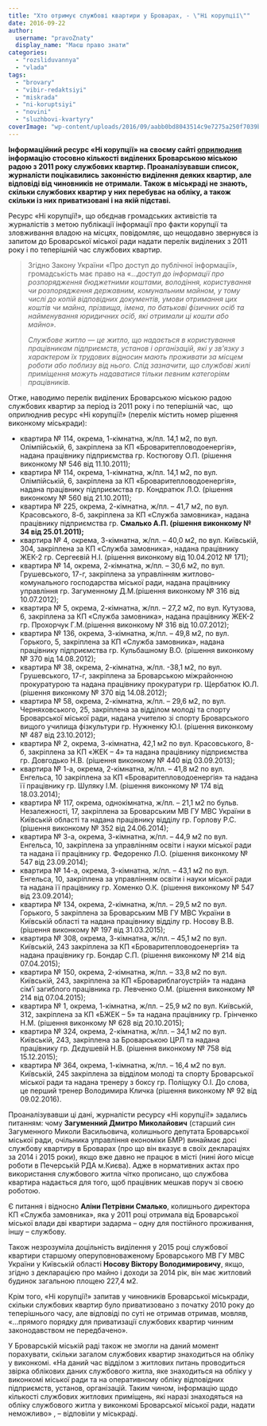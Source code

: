 ```yaml
---
title: "Хто отримує службові квартири у Броварах, - \"Ні корупції\""
date: 2016-09-22
author: 
  username: "pravoZnaty"
  display_name: "Маєш право знати"
categories: 
  - "rozsliduvannya"
  - "vlada"
tags: 
  - "brovary"
  - "vibir-redaktsiyi"
  - "miskrada"
  - "ni-koruptsiyi"
  - "novini"
  - "sluzhbovi-kvartyry"
coverImage: "wp-content/uploads/2016/09/aabb0bd8043514c9e7275a250f7039ba.jpg"
---
```


**Інформаційний ресурс «Ні корупції» на своєму сайті [оприлюднив](http://nikorupciji.org/2016/09/15/antyrejtynh-vlasnykiv-sluzhbovoho-zhytla-u-brovarah/) інформацію стосовно кількості виділених Броварською міською радою з 2011 року службових квартир. Проаналізувавши список, журналісти поцікавились законністю виділення деяких квартир, але відповіді від чиновників не отримали. Також в міськраді не знають, скільки службових квартир у них перебуває на обліку, а також скільки із них приватизовані і на якій підставі.**

Ресурс «Ні корупції!», що обєднав громадських активістів та журналістів з метою публікації інформації про факти корупції та зловживання владою на місцях, повідомляє, що нещодавно звернувся із запитом до Броварської міської ради надати перелік виділених з 2011 року і по теперішній час службових квартир.

> Згідно Закону України «Про доступ до публічної інформації»,  громадськість має право на «…_доступ до інформації про розпорядження бюджетними коштами, володіння, користування чи розпорядження державним, комунальним майном, у тому числі до копій відповідних документів, умови отримання цих коштів чи майна, прізвища, імена, по батькові фізичних осіб та найменування юридичних осіб, які отримали ці кошти або майно»._
> 
> _Службове житло — це житло, що надається в користування працівникам підприємств, установ і організацій, які у зв'язку з характером їх трудових відносин мають проживати за місцем роботи або поблизу від нього. Слід зазначити, що службові жилі приміщення можуть надаватися тільки певним категоріям працівників._

Отже, наводимо перелік виділених Броварською міською радою службових квартир за період із 2011 року і по теперішній час,  що оприлюднив ресурс «Ні корупції!» (перелік містить номер рішення виконкому міськради):

- квартира № 114, окрема, 1-кімнатна, ж/пл. 14,1 м2, по вул. Олімпійській, 6, закріплена за КП «Броваритепловодоенергія», надана працівнику підприємства гр. Костюгову О.П. (рішення виконкому № 546 від 11.10.2011);
- квартира № 114, окрема, 1-кімнатна, ж/пл. 14,1 м2, по вул. Олімпійській, 6, закріплена за КП «Броваритепловодоенергія», надана працівнику підприємства гр. Кондратюк Л.О. (рішення виконкому № 560 від 21.10.2011);
- квартира № 225, окрема, 2-кімнатна, ж/пл. – 41,7 м2, по вул. Красовського, 8-б, закріплена за КП «Служба замовника», надана працівнику підприємства гр. **Смалько А.П. (рішення виконкому № 34 від 25.01.2011);**
- квартира № 4, окрема, 3-кімнатна, ж/пл. – 40,0 м2, по вул. Київській, 304, закріплена за КП «Служба замовника», надана працівнику ЖЕК-2 гр. Сергеєвій Н.І. (рішення виконкому від 10.04.2012 № 171);
- квартира № 14, окрема, 2-кімнатна, ж/пл. – 30,6 м2, по вул. Грушевського, 17-г, закріплена за управлінням житлово-комунального господарства міської ради, надана працівнику управління гр. Загуменному Д.М.(рішення виконкому № 316 від 10.07.2012);
- квартира № 5, окрема, 2-кімнатна, ж/пл. – 27,2 м2, по вул. Кутузова, 6, закріплена за КП «Служба замовника», надана працівнику ЖЕК-2 гр. Прохорчук Г.М.(рішення виконкому № 316 від 10.07.2012);
- квартира № 136, окрема, 3-кімнатна, ж/пл. – 49,8 м2, по вул. Горького, 5, закріплена за КП «Служба замовника», надана працівнику підприємства гр. Кульбашному В.О. (рішення виконкому № 370 від 14.08.2012);
- квартира № 38, окрема, 2-кімнатна, ж/пл. -38,1 м2, по вул. Грушевського, 17-г, закріплена за Броварською міжрайонною прокуратурою та надана працівнику прокуратури гр. Щербатюк Ю.Л. (рішення виконкому № 370 від 14.08.2012);
- квартира № 58, окрема, 2-кімнатна, ж/пл. – 29,6 м2, по вул. Черняховського, 25, закріплена за відділом молоді та спорту Броварської міської ради, надана учителю зі спорту Броварського вищого училища фізкультури гр. Нужненку Ю.І. (рішення виконкому № 487 від 23.10.2012);
- квартира № 2, окрема, 3-кімнатна, 42,1 м2 по вул. Красовського, 8-б, закріплена за КП «ЖЕК – 4» та надана працівнику підприємства гр. Довгодько Н.В. (рішення виконкому № 440 від 03.09.2013);
- квартира № 1-а, окрема, 2-кімнатна, ж/пл. – 41,8 м2 по вул. Енгельса, 10 закріплена за КП «Броваритепловодоенергія» та надана її працівнику гр. Шуляку І.М. (рішення виконкому № 174 від 18.03.2014);
- квартира № 117, окрема, однокімнатна, ж/пл. – 21,1 м2 по бульв. Незалежності, 17, закріплена за Броварським МВ ГУ МВС України в Київській області та надана працівнику відділу гр. Горлову Р.С.(рішення виконкому № 352 від 24.06.2014);
- квартира № 3-а, окрема, 3-кімнатна, ж/пл. – 44,9 м2 по вул. Енгельса, 10, закріплена за управлінням освіти і науки міської ради та надана її працівнику гр. Федоренко Л.О. (рішення виконкому № 547 від 23.09.2014);
- квартира № 14-а, окрема, 3-кімнатна, ж/пл. – 43,1 м2 по вул. Енгельса, 10, закріплена за управлінням освіти і науки міської ради та надана її працівнику гр. Хоменко О.К. (рішення виконкому № 547 від 23.09.2014);
- квартира № 134, окрема, 2-кімнатна, ж/пл. – 29,5 м2 по вул. Горького, 5 закріплена за Броварським МВ ГУ МВС України в Київській області та надана працівнику відділу гр. Носову В.В. (рішення виконкому № 197 від 31.03.2015);
- квартира № 308, окрема, 3-кімнатна, ж/пл. – 45,1 м2 по вул. Київській, 243 закріплена за КП «Броваритепловодоенергія» та надана працівнику гр. Бондар С.П. (рішення виконкому № 214 від 07.04.2015);
- квартира № 150, окрема, 2-кімнатна, ж/пл. – 33,8 м2 по вул. Київській, 243, закріплена за КП «Бровариблагоустрій» та надана сім’ї загиблого працівника гр. Левченко О.М. (рішення виконкому № 214 від 07.04.2015);
- квартира № 1, окрема, 1-кімнатна, ж/пл. – 25,9 м2 по вул. Київській, 312, закріплена за КП «БЖЕК – 5» та надана працівнику гр. Грінченко Н.М. (рішення виконкому № 628 від 20.10.2015);
- квартира № 324, окрема, 2-кімнатна, ж/пл. – 34,1 м2 по вул. Київській, 243, закріплена за Броварською ЦРЛ та надана працівнику гр. Дєдушевій Н.В. (рішення виконкому № 758 від 15.12.2015);
- квартира № 364, окрема, 1-кімнатна, ж/пл. – 16,4 м2 по вул. Київській, 245 закріплена за відділом молоді та спорту Броварської міської ради та надана тренеру з боксу гр. Поліщуку О.І. До слова, це перший тренер Володимира Кличка (рішення виконкому № 92 від 09.02.2016).

Проаналізувавши ці дані, журналісти ресурсу «Ні корупції!» задались питанням: чому **Загуменний Дмитро Миколайович** (старший син Загуменного Миколи Васильовича, колишнього депутата Броварської міської ради, очільника управління економіки БМР) винаймає досі службову квартиру в Броварах (про що він вказує в своїх деклараціях за 2014 і 2015 роки), якщо вже давно не працює в місті (нині його місце роботи в Печерській РДА м.Києва). Адже в нормативних актах про використання службового житла чітко прописано, що службова квартира надається для того, щоб працівник мешкав поруч зі своєю роботою.

Є питання і відносно **Аліни Петрівни Смалько**, колишнього директора КП «Служба замовника», яка у 2011 році отримала від Броварської міської влади дві квартири задарма – одну для постійного проживання, іншу – службову.

Також незрозуміла доцільність виділення у 2015 році службової квартири старшому оперуповноваженому Броварського МВ ГУ МВС України у Київській області **Носову Віктору Володимировичу**, якщо, згідно з декларацією про майно і доходи за 2014 рік, він має житловий будинок загальною площею 227,4 м2.

Крім того, «Ні корупції!» запитав у чиновників Броварської міськради, скільки службових квартир було приватизовано з початку 2010 року до теперішнього часу, але відповіді по суті не отримав отримав, мовляв, «…прямого порядку для приватизації службових квартир чинним законодавством не передбачено».

У Броварській міській раді також не змогли на даний момент порахувати, скільки загалом службових квартир знаходиться на обліку у виконкомі. «На даний час відділом з житлових питань проводиться звірка облікових даних службового житла, яке знаходиться на обліку у виконкомі міської ради та на оперативному обліку відповідних підприємств, установ, організацій. Таким чином, інформацію щодо кількості службових житлових приміщень, які наразі знаходяться на обліку службового житла у виконкомі Броварської міської ради, надати неможливо» , – відповіли у міськраді.
